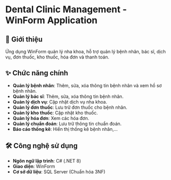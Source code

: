 # Dental Clinic Management - WinForm Application  

## 🏥 Giới thiệu  
Ứng dụng WinForm quản lý nha khoa, hỗ trợ quản lý bệnh nhân, bác sĩ, dịch vụ, đơn thuốc, kho thuốc, hóa đơn và thanh toán.  

## ✨ Chức năng chính  
- **Quản lý bệnh nhân**: Thêm, sửa, xóa thông tin bệnh nhân và xem hồ sơ bệnh nhân.  
- **Quản lý bác sĩ**: Thêm, sửa, xóa thông tin bệnh nhân.  
- **Quản lý dịch vụ**: Cập nhật dịch vụ nha khoa.  
- **Quản lý đơn thuốc**: Lưu trữ đơn thuốc cho bệnh nhân.  
- **Quản lý kho thuốc**: Cập nhật kho thuốc.  
- **Quản lý hóa đơn**: Xem các hóa đơn.  
- **Quản lý chuẩn đoán**: Lưu trữ thông tin chuẩn đoán.  
- **Báo cáo thống kê**: Hiển thị thống kê bệnh nhân,...  

## 🛠️ Công nghệ sử dụng  
- **Ngôn ngữ lập trình**: C# (.NET 8)  
- **Giao diện**: WinForm  
- **Cơ sở dữ liệu**: SQL Server (Chuẩn hóa 3NF)  

